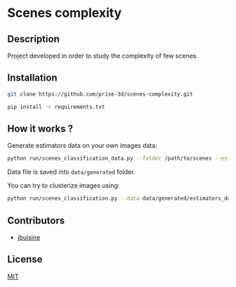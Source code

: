 # Scenes complexity

## Description

Project developed in order to study the complexity of few scenes.

## Installation


```bash
git clone https://github.com/prise-3d/scenes-complexity.git
```


```bash
pip install -r requirements.txt
```

## How it works ?

Generate estimators data on your own images data:
```bash
python run/scenes_classification_data.py --folder /path/to/scenes --estimators estimator_1,estimator2 --output estimators_data.csv
```

Data file is saved into `data/generated` folder.

You can try to clusterize images using:
```bash
python run/scenes_classification.py --data data/generated/estimators_data.csv --clusters 3 --output estimated_clusters.png
```



## Contributors

* [jbuisine](https://github.com/jbuisine)

## License

[MIT](LICENSE)